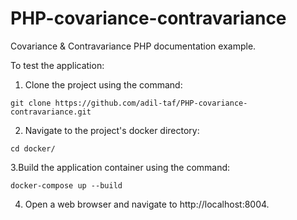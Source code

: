 # PHP-covariance-contravariance
Covariance & Contravariance PHP documentation example.

To test the application:

1. Clone the project using the command:
```shell
git clone https://github.com/adil-taf/PHP-covariance-contravariance.git
```
2. Navigate to the project's docker directory:
```shell
cd docker/
```
3.Build the application container using the command:
```shell
docker-compose up --build
```
4.  Open a web browser and navigate to http://localhost:8004.
